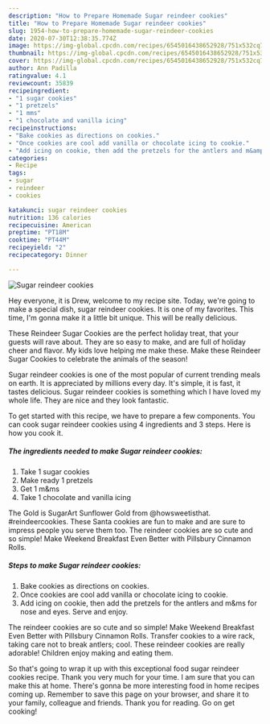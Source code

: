 ```yaml
---
description: "How to Prepare Homemade Sugar reindeer cookies"
title: "How to Prepare Homemade Sugar reindeer cookies"
slug: 1954-how-to-prepare-homemade-sugar-reindeer-cookies
date: 2020-07-30T12:38:35.774Z
image: https://img-global.cpcdn.com/recipes/6545016438652928/751x532cq70/sugar-reindeer-cookies-recipe-main-photo.jpg
thumbnail: https://img-global.cpcdn.com/recipes/6545016438652928/751x532cq70/sugar-reindeer-cookies-recipe-main-photo.jpg
cover: https://img-global.cpcdn.com/recipes/6545016438652928/751x532cq70/sugar-reindeer-cookies-recipe-main-photo.jpg
author: Ann Padilla
ratingvalue: 4.1
reviewcount: 35839
recipeingredient:
- "1 sugar cookies"
- "1 pretzels"
- "1 mms"
- "1 chocolate and vanilla icing"
recipeinstructions:
- "Bake cookies as directions on cookies."
- "Once cookies are cool add vanilla or chocolate icing to cookie."
- "Add icing on cookie, then add the pretzels for the antlers and m&amp;ms for nose and eyes. Serve and enjoy."
categories:
- Recipe
tags:
- sugar
- reindeer
- cookies

katakunci: sugar reindeer cookies 
nutrition: 136 calories
recipecuisine: American
preptime: "PT18M"
cooktime: "PT44M"
recipeyield: "2"
recipecategory: Dinner

---
```



![Sugar reindeer cookies](https://img-global.cpcdn.com/recipes/6545016438652928/751x532cq70/sugar-reindeer-cookies-recipe-main-photo.jpg)

Hey everyone, it is Drew, welcome to my recipe site. Today, we're going to make a special dish, sugar reindeer cookies. It is one of my favorites. This time, I'm gonna make it a little bit unique. This will be really delicious.

These Reindeer Sugar Cookies are the perfect holiday treat, that your guests will rave about. They are so easy to make, and are full of holiday cheer and flavor. My kids love helping me make these. Make these Reindeer Sugar Cookies to celebrate the animals of the season!

Sugar reindeer cookies is one of the most popular of current trending meals on earth. It is appreciated by millions every day. It's simple, it is fast, it tastes delicious. Sugar reindeer cookies is something which I have loved my whole life. They are nice and they look fantastic.


To get started with this recipe, we have to prepare a few components. You can cook sugar reindeer cookies using 4 ingredients and 3 steps. Here is how you cook it.

<!--inarticleads1-->

##### The ingredients needed to make Sugar reindeer cookies:

1. Take 1 sugar cookies
1. Make ready 1 pretzels
1. Get 1 m&amp;ms
1. Take 1 chocolate and vanilla icing


The Gold is SugarArt Sunflower Gold from @howsweetisthat. #reindeercookies. These Santa cookies are fun to make and are sure to impress people you serve them too. The reindeer cookies are so cute and so simple! Make Weekend Breakfast Even Better with Pillsbury Cinnamon Rolls. 

<!--inarticleads2-->

##### Steps to make Sugar reindeer cookies:

1. Bake cookies as directions on cookies.
1. Once cookies are cool add vanilla or chocolate icing to cookie.
1. Add icing on cookie, then add the pretzels for the antlers and m&amp;ms for nose and eyes. Serve and enjoy.


The reindeer cookies are so cute and so simple! Make Weekend Breakfast Even Better with Pillsbury Cinnamon Rolls. Transfer cookies to a wire rack, taking care not to break antlers; cool. These reindeer cookies are really adorable! Children enjoy making and eating them. 

So that's going to wrap it up with this exceptional food sugar reindeer cookies recipe. Thank you very much for your time. I am sure that you can make this at home. There's gonna be more interesting food in home recipes coming up. Remember to save this page on your browser, and share it to your family, colleague and friends. Thank you for reading. Go on get cooking!
